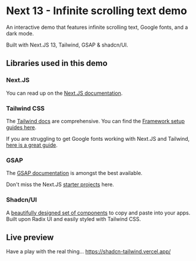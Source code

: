 # Next 13 - Infinite scrolling text demo

An interactive demo that features infinite scrolling text, Google fonts, and a dark mode.

Built with Next.JS 13, Tailwind, GSAP & shadcn/UI.

## Libraries used in this demo

### Next.JS

You can read up on the [Next.JS documentation](https://nextjs.org/docs).

### Tailwind CSS

The [Tailwind docs](https://tailwindcss.com/docs/installation) are comprehensive. You can find the [Framework setup guides here](https://tailwindcss.com/docs/installation/framework-guides).

If you are struggling to get Google fonts working with Next.JS and Tailwind, [here is a great guide](https://medium.com/@matijazib/implement-google-fonts-with-tailwind-css-in-your-next-js-project-fb53375cc83b).

### GSAP

The [GSAP documentation](https://greensock.com/docs/v3) is amongst the best available.

Don't miss the Next.JS [starter projects](https://stackblitz.com/@GreenSockLearning/collections/gsap-nextjs-starters) here.

### Shadcn/UI

A [beautifully designed set of components](https://ui.shadcn.com/docs) to copy and paste into your apps. Built upon Radix UI and easily styled with Tailwind CSS.

## Live preview

Have a play with the real thing...
https://shadcn-tailwind.vercel.app/
